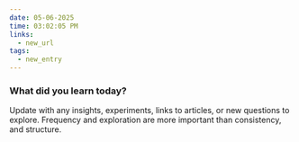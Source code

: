 ```yaml
---
date: 05-06-2025
time: 03:02:05 PM
links:
  - new_url
tags:
  - new_entry
---
```


### What did you learn today?
Update with any insights, experiments, links to articles, or new questions to explore. Frequency and
exploration are more important than consistency, and structure.